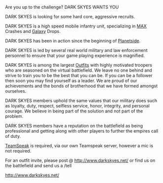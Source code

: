 Are you up to the challenge? DARK SKYES WANTS YOU

DARK SKYES is looking for some hard core, aggressive recruits.

DARK SKYES is a high speed mobile infantry unit, specializing in
[MAX](../items/Mechanized_Assault_Exo-Suit.md) Crashes and
[Galaxy](../vehicles/Galaxy.md) Drops.

DARK SKYES has been in action since the beginning of
[Planetside](../etc/PlanetSide.md).

DARK SKYES is led by several real world military and law enforcement personnel
to ensure that your game playing experience is magnified.

DARK SKYES is among the largest [Outfits](../terminology/Outfit.md) with highly
motivated troopers who are seasoned on the virtual battlefield. We leave no one
behind and strive to train you to be the best that you can be. If you can be a
follower then soon you may find yourself as a leader. We are proud of our
achievements and the bonds of brotherhood that we have formed amongst ourselves.

DARK SKYES members uphold the same values that our military does such as
loyalty, duty, respect, selfless service, honor, integrity, and personal
courage. We believe in being part of the solution and not part of the problem.

DARK SKYES members have a reputation on the battlefield as being professional
and getting along with other players to further the empires call of duty.

[TeamSpeak](../etc/TeamSpeak.md) is required, via our own Teamspeak server,
however a mic is not required.

For an outfit invite, please post @ <http://www.darkskyes.net/> or find us on
the battlefield and send us a /tell

<http://www.darkskyes.net/>
